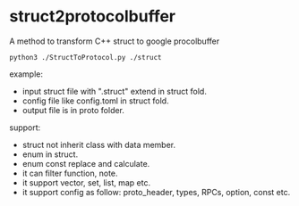 # struct2protocolbuffer
A method to transform C++ struct to google procolbuffer

```shell
python3 ./StructToProtocol.py ./struct
```

example:
+ input struct file with ".struct" extend in struct fold.
+ config file like config.toml in struct fold.
+ output file is in proto folder.

support:
+ struct not inherit class with data member.
+ enum in struct.
+ enum const replace and calculate.
+ it can filter function, note.
+ it support vector, set, list, map etc.
+ it support config as follow: proto\_header, types, RPCs, option, const etc.
